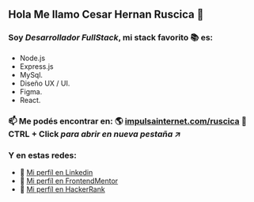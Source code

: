 ## Hola Me llamo Cesar Hernan Ruscica 👋

### Soy ***Desarrollador FullStack***, mi stack favorito :books: es: 
- Node.js
- Express.js
- MySql.
- Diseño UX / UI.
- Figma.
- React.
### 📫 Me podés encontrar en: :earth_americas:  [impulsainternet.com/ruscica](https://www.impulsainternet.com/ruscica)   💬 **CTRL + Click** *para abrir en nueva pestaña :arrow_upper_right:*
### Y en estas redes:
- :office: [Mi perfíl en Linkedin](https://www.linkedin.com/in/cesar-hernan-ruscica/)
- :art: [Mi perfíl en FrontendMentor](https://www.frontendmentor.io/profile/hernanruscica)
- :page_with_curl: [Mi perfíl en HackerRank](https://www.hackerrank.com/profile/cesarhernanrusc1)

<!--
**hernanruscica/hernanruscica** is a ✨ _special_ ✨ repository because its `README.md` (this file) appears on your GitHub profile.

Here are some ideas to get you started:

- 🔭 I’m currently working on ...
- 🌱 I’m currently learning ...
- 👯 I’m looking to collaborate on ...
- 🤔 I’m looking for help with ...
- 💬 Ask me about ...
- 📫 How to reach me: ...
- 😄 Pronouns: ...
- ⚡ Fun fact: ...
-->
